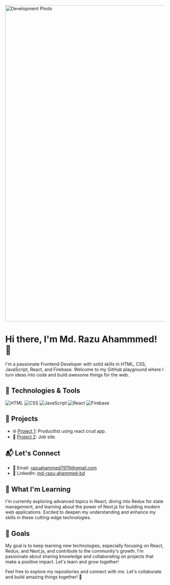 <img src="https://i.pinimg.com/originals/81/17/8b/81178b47a8598f0c81c4799f2cdd4057.gif" alt="Development Photo" width="1000" height="auto" />

<!-- Replace the placeholders with your actual information -->
# Hi there, I'm Md. Razu Ahammmed! 👋

I'm a passionate Frontend Developer with solid skills in HTML, CSS, JavaScript, React, and Firebase. Welcome to my GitHub playground where I turn ideas into code and build awesome things for the web.

## 🔧 Technologies & Tools

![HTML](https://img.shields.io/badge/HTML5-E34F26?style=for-the-badge&logo=html5&logoColor=white)
![CSS](https://img.shields.io/badge/CSS3-1572B6?style=for-the-badge&logo=css3&logoColor=white)
![JavaScript](https://img.shields.io/badge/JavaScript-F7DF1E?style=for-the-badge&logo=javascript&logoColor=black)
![React](https://img.shields.io/badge/React-61DAFB?style=for-the-badge&logo=react&logoColor=black)
![Firebase](https://img.shields.io/badge/Firebase-FFCA28?style=for-the-badge&logo=firebase&logoColor=black)

## 🚀 Projects

- 🌐 [Project 1]('https://products-list-app-nine.vercel.app/'): Productlist using react crud app.
- 🌟 [Project 2]('https://halal-jibika-app.vercel.app/'): Job site.



## 📬 Let's Connect

- 📧 Email: [razuahammed7979@gmail.com](razuahammed7979@gmail.com)
- 💼 LinkedIn: [md-razu-ahammed-bd](https://www.linkedin.com/in/md-razu-ahammed-bd)

## 🌱 What I'm Learning

I'm currently exploring advanced topics in React, diving into Redux for state management, and learning about the power of Next.js for building modern web applications. Excited to deepen my understanding and enhance my skills in these cutting-edge technologies.


## 🎯 Goals

My goal is to keep learning new technologies, especially focusing on React, Redux, and Next.js, and contribute to the community's growth. I'm passionate about sharing knowledge and collaborating on projects that make a positive impact. Let's learn and grow together!

Feel free to explore my repositories and connect with me. Let's collaborate and build amazing things together! 🚀
